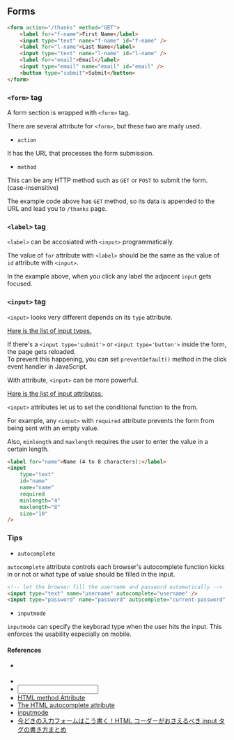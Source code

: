 ## Forms

```html
<form action="/thanks" method="GET">
	<label for="f-name">First Name</label>
	<input type="text" name="f-name" id="f-name" />
	<label for="l-name">Last Name</label>
	<input type="text" name="l-name" id="l-name" />
	<label for="email">Email</label>
	<input type="email" name="email" id="email" />
	<button type="submit">Submit</button>
</form>
```

### `<form>` tag

A form section is wrapped with `<form>` tag.

There are several attribute for `<form>`, but these two are maily used.

- `action`

It has the URL that processes the form submission.

- `method`

This can be any HTTP method such as `GET` or `POST` to submit the form. (case-insensitive)

The example code above has `GET` method, so its data is appended to the URL and lead you to `/thanks` page.

### `<label>` tag

`<label>` can be accosiated with `<input>` programmatically.

The value of `for` attribute with `<label>` should be the same as the value of `id` attribute with `<input>`.

In the example above, when you click any label the adjacent `input` gets focused.

### `<input>` tag

`<input>` looks very different depends on its `type` attribute.

[Here is the list of input types.](https://developer.mozilla.org/en-US/docs/Web/HTML/Element/input#input_types)

If there's a `<input type='submit'>` or `<input type='button'>` inside the form, the page gets reloaded.<br>
To prevent this happening, you can set `preventDefault()` method in the click event handler in JavaScript.

With attribute, `<input>` can be more powerful.

[Here is the list of input attributes.](https://developer.mozilla.org/en-US/docs/Web/HTML/Element/input#attributes)

`<input>` attributes let us to set the conditional function to the from.

For example, any `<input>` with `required` attribute prevents the form from being sent with an empty value.

Also, `minlength` and `maxlength` requires the user to enter the value in a certain length.

```html
<label for="name">Name (4 to 8 characters):</label>
<input
	type="text"
	id="name"
	name="name"
	required
	minlength="4"
	maxlength="8"
	size="10"
/>
```

### Tips

- `autocomplete`

`autocomplete` attribute controls each browser's autocomplete function kicks in or not or what type of value should be filled in the input.

```html
<!-- let the browser fill the username and password automatically -->
<input type="text" name="username" autocomplete="username" />
<input type="password" name="password" autocomplete="current-password" />
```

- `inputmode`

`inputmode` can specify the keyborad type when the user hits the input. This enforces the usability especially on mobile.

#### References

- [<form>](https://developer.mozilla.org/en-US/docs/Web/HTML/Element/form)
- [<label>](https://developer.mozilla.org/en-US/docs/Web/HTML/Element/label)
- [<input>](https://developer.mozilla.org/en-US/docs/Web/HTML/Element/input)
- [HTML <form> method Attribute](https://www.w3schools.com/tags/att_form_method.asp)
- [The HTML autocomplete attribute](https://developer.mozilla.org/en-US/docs/Web/HTML/Attributes/autocomplete)
- [inputmode](https://developer.mozilla.org/en-US/docs/Web/HTML/Global_attributes/inputmode)
- [今どきの入力フォームはこう書く！HTML コーダーがおさえるべき input タグの書き方まとめ](https://ics.media/entry/11221/)
